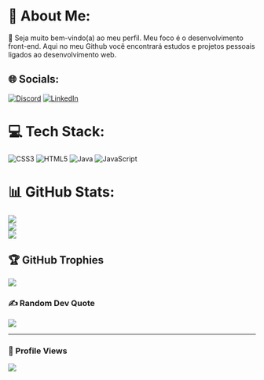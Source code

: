 # 💫 About Me:
:rocket: Seja muito bem-vindo(a) ao meu perfil. Meu foco é o desenvolvimento front-end. Aqui no meu Github você encontrará estudos e projetos pessoais ligados ao desenvolvimento web.

## 🌐 Socials:
[![Discord](https://img.shields.io/badge/Discord-%237289DA.svg?logo=discord&logoColor=white)](htttps://discord.gg/Rayane#1757) [![LinkedIn](https://img.shields.io/badge/LinkedIn-%230077B5.svg?logo=linkedin&logoColor=white)](https://linkedin.com/in/https://www.linkedin.com/in/rayane-souza-df/) 

# 💻 Tech Stack:
![CSS3](https://img.shields.io/badge/css3-%231572B6.svg?style=for-the-badge&logo=css3&logoColor=white) ![HTML5](https://img.shields.io/badge/html5-%23E34F26.svg?style=for-the-badge&logo=html5&logoColor=white) ![Java](https://img.shields.io/badge/java-%23ED8B00.svg?style=for-the-badge&logo=java&logoColor=white) ![JavaScript](https://img.shields.io/badge/javascript-%23323330.svg?style=for-the-badge&logo=javascript&logoColor=%23F7DF1E) 
# 📊 GitHub Stats:
![](https://github-readme-stats.vercel.app/api?username=souzarayane&theme=radical&hide_border=true&include_all_commits=true&count_private=true)<br/>
![](https://github-readme-streak-stats.herokuapp.com/?user=souzarayane&theme=radical&hide_border=true)<br/>
![](https://github-readme-stats.vercel.app/api/top-langs/?username=souzarayane&theme=radical&hide_border=true&include_all_commits=true&count_private=true&layout=compact)

## 🏆 GitHub Trophies
![](https://github-profile-trophy.vercel.app/?username=souzarayane&theme=radical&no-frame=true&no-bg=true&margin-w=4)

### ✍️ Random Dev Quote
![](https://quotes-github-readme.vercel.app/api?type=horizontal&theme=radical)

---
### 🔎 Profile Views
[![](https://visitcount.itsvg.in/api?id=souzarayane&icon=0&color=0)](https://visitcount.itsvg.in)

<!-- Proudly created with GPRM ( https://gprm.itsvg.in ) -->
